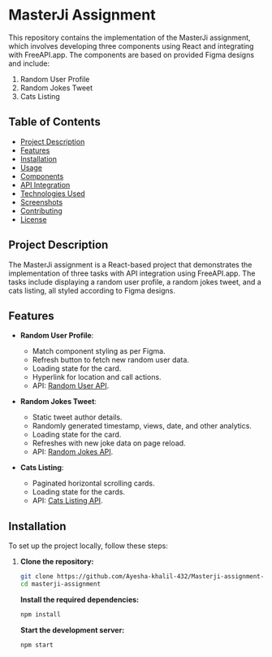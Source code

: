 # MasterJi Assignment

This repository contains the implementation of the MasterJi assignment, which involves developing three components using React and integrating with FreeAPI.app. The components are based on provided Figma designs and include:

1. Random User Profile
2. Random Jokes Tweet
3. Cats Listing

## Table of Contents

- [Project Description](#project-description)
- [Features](#features)
- [Installation](#installation)
- [Usage](#usage)
- [Components](#components)
- [API Integration](#api-integration)
- [Technologies Used](#technologies-used)
- [Screenshots](#screenshots)
- [Contributing](#contributing)
- [License](#license)

## Project Description

The MasterJi assignment is a React-based project that demonstrates the implementation of three tasks with API integration using FreeAPI.app. The tasks include displaying a random user profile, a random jokes tweet, and a cats listing, all styled according to Figma designs.

## Features

- **Random User Profile**: 
  - Match component styling as per Figma.
  - Refresh button to fetch new random user data.
  - Loading state for the card.
  - Hyperlink for location and call actions.
  - API: [Random User API](https://api.freeapi.app/api/v1/public/randomusers/user/random).

- **Random Jokes Tweet**: 
  - Static tweet author details.
  - Randomly generated timestamp, views, date, and other analytics.
  - Loading state for the card.
  - Refreshes with new joke data on page reload.
  - API: [Random Jokes API](https://api.freeapi.app/api/v1/public/randomjokes/joke/random).

- **Cats Listing**: 
  - Paginated horizontal scrolling cards.
  - Loading state for the cards.
  - API: [Cats Listing API](https://api.freeapi.app/api/v1/public/cats?page=1&limit=4).

## Installation

To set up the project locally, follow these steps:

1. **Clone the repository:**

   ```bash
   git clone https://github.com/Ayesha-khalil-432/Masterji-assignment-2.git
   cd masterji-assignment

   ```

   **Install the required dependencies:**

   ```bash
   npm install

   ```

   **Start the development server:**

   ```bash
   npm start

   ```
